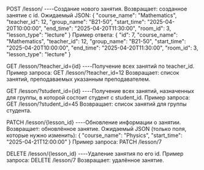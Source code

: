 POST /lesson/ ----Создание нового занятия.
Возвращает: созданное занятие с id.
Ожидаемый JSON:
{
  "course_name": "Mathematics",
  "teacher_id": 12,
  "group_name": "B21-50",
  "start_time": "2025-04-20T10:00:00",
  "end_time": "2025-04-20T11:30:00",
  "room_id": 3,
  "lesson_type": "lecture"
}
Пример ответа:
{
  "id": 7,
  "course_name": "Mathematics",
  "teacher_id": 12,
  "group_name": "B21-50",
  "start_time": "2025-04-20T10:00:00",
  "end_time": "2025-04-20T11:30:00",
  "room_id": 3,
  "lesson_type": "lecture"
}

GET /lesson/?teacher_id={id} ----Получение всех занятий по teacher_id.
Пример запроса: GET /lesson/?teacher_id=12
Возвращает: список занятий, преподаваемых указанным преподавателем.

GET /lesson/?student_id={id} ----Получение всех занятий, назначенных для группы, в которой состоит студент с student_id.
Пример запроса: GET /lesson/?student_id=45
Возвращает: список занятий для группы студента.

PATCH /lesson/{lesson_id} ----Обновление информации о занятии.
Возвращает: обновлённое занятие.
Ожидаемый JSON (только поля, которые нужно изменить):
{
  "course_name": "Physics",
  "start_time": "2025-04-21T12:00:00"
}
Пример запроса: PATCH /lesson/7

DELETE /lesson/{lesson_id} ----Удаление занятия по его id.
Пример запроса: DELETE /lesson/7
Возвращает: удалённое занятие.
